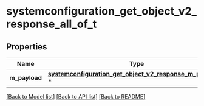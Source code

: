 # systemconfiguration_get_object_v2_response_all_of_t

## Properties
Name | Type | Description | Notes
------------ | ------------- | ------------- | -------------
**m_payload** | [**systemconfiguration_get_object_v2_response_m_payload_t**](systemconfiguration_get_object_v2_response_m_payload.md) \* |  | 

[[Back to Model list]](../README.md#documentation-for-models) [[Back to API list]](../README.md#documentation-for-api-endpoints) [[Back to README]](../README.md)


